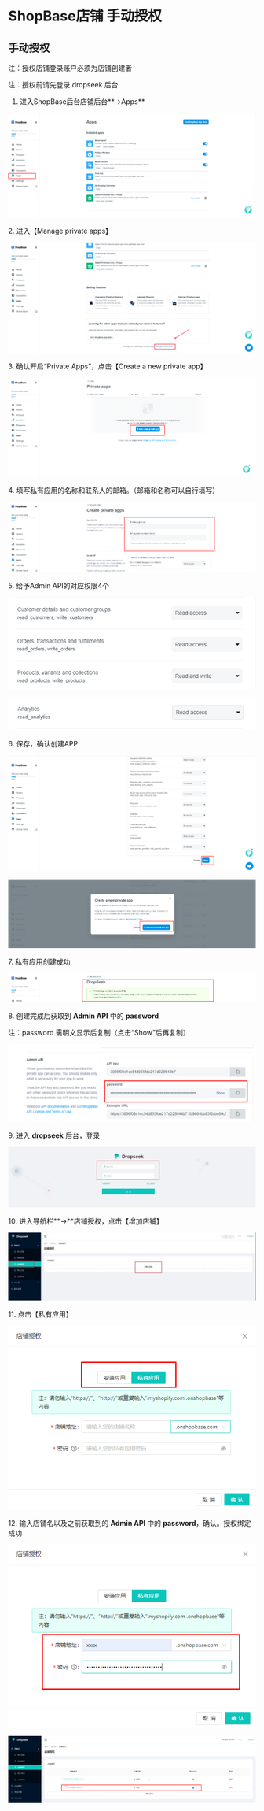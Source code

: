 # ShopBase店铺 手动授权

## **手动授权**

注：授权店铺登录账户必须为店铺创建者

注：授权前请先登录 dropseek 后台

1. 进入ShopBase后台店铺后台**->Apps**

![](<../.gitbook/assets/3 (3) (3) (5).png>)

2\. 进入【Manage private apps】

![](<../.gitbook/assets/10 (1).png>)

3\. 确认开启“Private Apps”，点击【Create a new private app】

![](<../.gitbook/assets/11 (1).png>)

4\. 填写私有应用的名称和联系人的邮箱。（邮箱和名称可以自行填写）

![](<../.gitbook/assets/12 (3) (2) (2) (1).png>)

5\. 给予Admin API的对应权限4个

![](<../.gitbook/assets/13 (1).png>)

![](<../.gitbook/assets/14 (1).png>)

6\. 保存，确认创建APP

![](<../.gitbook/assets/15 (3) (2) (2) (1).png>)

![](<../.gitbook/assets/16 (3) (2) (2) (1).png>)

7\. 私有应用创建成功

![](<../.gitbook/assets/17 (3) (2) (2) (1).png>)

8\. 创建完成后获取到 **Admin API** 中的 **password**

注：password 需明文显示后复制（点击“Show”后再复制）

![](<../.gitbook/assets/18 (1).png>)

9\. 进入 **dropseek** 后台，登录

![](<../.gitbook/assets/19 (2).jpeg>)

10\. 进入导航栏**->**店铺授权，点击【增加店铺】

![](<../.gitbook/assets/21 (2).jpeg>)

11\. 点击【私有应用】

![](<../.gitbook/assets/21 (3) (2) (2) (1).png>)

12\. 输入店铺名以及之前获取到的 **Admin API** 中的 **password**，确认。授权绑定成功

![](<../.gitbook/assets/22 (1).png>)

![](<../.gitbook/assets/23 (3) (5) (5).png>)
